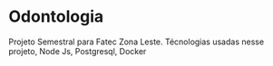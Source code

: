 # Odontologia
Projeto Semestral para Fatec Zona Leste. Técnologias usadas nesse projeto, Node Js, Postgresql, Docker
